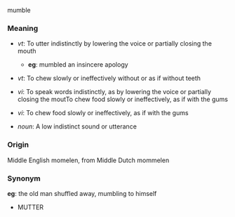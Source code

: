mumble
### Meaning
+ _vt_: To utter indistinctly by lowering the voice or partially closing the mouth
    + __eg__: mumbled an insincere apology
+ _vt_: To chew slowly or ineffectively without or as if without teeth
+ _vi_: To speak words indistinctly, as by lowering the voice or partially closing the moutTo chew food slowly or ineffectively, as if with the gums
+ _vi_: To chew food slowly or ineffectively, as if with the gums

+ _noun_: A low indistinct sound or utterance

### Origin

Middle English momelen, from Middle Dutch mommelen

### Synonym

__eg__: the old man shuffled away, mumbling to himself

+ MUTTER


